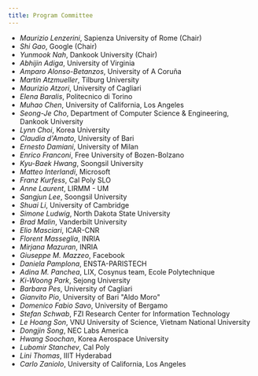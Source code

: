 ```yaml
---
title: Program Committee
---
```


- *Maurizio Lenzerini*, Sapienza University of Rome (Chair)
- *Shi Gao*, Google (Chair)
- *Yunmook Nah*, Dankook University (Chair)
- *Abhijin Adiga*, University of Virginia
- *Amparo Alonso-Betanzos*, University of A Coruña
- *Martin Atzmueller*, Tilburg University
- *Maurizio Atzori*, University of Cagliari
- *Elena Baralis*, Politecnico di Torino
- *Muhao Chen*, University of California, Los Angeles
- *Seong-Je Cho*, Department of Computer Science & Engineering, Dankook University
- *Lynn Choi*, Korea University
- *Claudia d'Amato*, University of Bari
- *Ernesto Damiani*, University of Milan
- *Enrico Franconi*, Free University of Bozen-Bolzano
- *Kyu-Baek Hwang*, Soongsil University
- *Matteo Interlandi*, Microsoft
- *Franz Kurfess*, Cal Poly SLO
- *Anne Laurent*, LIRMM - UM
- *Sangjun Lee*, Soongsil University
- *Shuai Li*, University of Cambridge
- *Simone Ludwig*, North Dakota State University
- *Brad Malin*, Vanderbilt University
- *Elio Masciari*, ICAR-CNR
- *Florent Masseglia*, INRIA
- *Mirjana Mazuran*, INRIA
- *Giuseppe M. Mazzeo*, Facebook
- *Daniela Pamplona*, ENSTA-PARISTECH
- *Adina M. Panchea*, LIX, Cosynus team, Ecole Polytechnique
- *Ki-Woong Park*, Sejong University
- *Barbara Pes*, University of Cagliari
- *Gianvito Pio*, University of Bari "Aldo Moro"
- *Domenico Fabio Savo*, University of Bergamo
- *Stefan Schwab*, FZI Research Center for Information Technology
- *Le Hoang Son*, VNU University of Science, Vietnam National University
- *Dongjin Song*, NEC Labs America
- *Hwang Soochan*, Korea Aerospace University
- *Lubomir Stanchev*, Cal Poly
- *Lini Thomas*, IIIT Hyderabad
- *Carlo Zaniolo*, University of California, Los Angeles


<!-- ### List of PC members will be announced shortly (TBA) ### ->


<!--

- *Maurizio Atzori*, University of Cagliari, Italy (chair)
- *Adina M. Panchea*, LIX*, Cosynus team*, Ecole Polytechnique, France (chair)
- *Lubomir Stanchev*, Cal Poly, USA (chair)
- *Abhijin Adiga*, Biocomplexity Institute of Virginia Tech, USA 
- *Amparo Alonso-Betanzos*, University of A Coruña, Spain 
- *Martin Atzmueller*, Tilburg University, Netherlands 
- *Elena Baralis*, Politecnico di Torino, Italy 
- *Rohan Baxter*, ATO, Australia 
- *Rajmonda Caceres*, Massachusetts Institute of Technology, USA 
- *Stefano Ceri*, Politecnico di Milano, Italy 
- *Keith C.C. Chan*, The Hong Kong Polytechnic University, China 
- *Alexandre Chapoutot*, ENSTA ParisTech, France 
- *Abon Chaudhuri*, WalmartLabs, USA 
- *Muhao Chen*, University of California*, Los Angeles, USA 
- *Ming-Syan Chen*, National Taiwan University, Taiwan 
- *Xueqi Cheng*, Institute of Computing Technology*, CAS*, China 
- *Alfredo Cuzzocrea*, ICAR-CNR and University of Calabria, Italy 
- *Ernesto Damiani*, University of Padova, Italy 
- *Ayhan Demiriz*, Gebze Technical University, Turkey 
- *Cheng Deng*, Xidian University, China 
- *Anne Denton*, North Dakota State University, USA 
- *Josep Domingo-Ferrer*, Universitat Rovira i Virgili, Italy 
- *Bo Du*, Wuhan University, China 
- *Francois Ferland*, Université de Sherbrooke, Canada 
- *Matjaz Gams*, Jozef Stefan Institute*, Jamova 39*, Ljubljana*, Slovenia 
- *Chen Gong*, Shanghai Jiao Tong University, China 
- *Patrick Henaff*, LORIA UMR 7503*, University of Lorraine*, INRIA,CNRS, France 
- *Matteo Interlandi*, Microsoft, USA 
- *Minhao Jiang*, The Hong Kong University of Science and Technology, China 
- *Jaap Kamps*, University of Amsterdam, Netherlands 
- *Kristian Kersting*, TU Darmstadt, Germany 
- *Franz Kurfess*, Cal Poly SLO, USA 
- *Anne Laurent*, LIRMM - *UM, France 
- *Maurizio Lenzerini*, Università di Roma "La Sapienza", Italy 
- *Yaliang Li*, Tencent Medical AI Lab, USA 
- *Yan Li*, University of Michigan , USA
- *Shuai Li*, University of Cambridge, USA 
- *Stijn Luca*, Katholieke Universiteit Leuven, Belgium 
- *Simone Ludwig*, North Dakota State University, USA 
- *Brad Malin*, Vanderbilt University, USA 
- *Brandeis Marshall*, Spelman College, USA 
- *Elio Masciari*, ICAR-CNR, Italy 
- *Florent Masseglia*, INRIA, France 
- *Mirjana Mazuran*, Politecnico di Milano, Italy 
- *Giuseppe M. Mazzeo*, Facebook, USA 
- *Pasquale Minervini*, University College London, UK 
- *Mirco Nanni*, KDD-Lab ISTI-CNR Pisa, Italy 
- *Ion Necoara*, Politehnica University Bucharest, Romania 
- *Severus Constantin Olteanu*, University of Lille 1, Spain 
- *Andrei Patrascu*, University of Bucharest, Romania  
- *Rasmus Pedersen*, Copenhagen Business School, Sweden 
- *Barbara Pes*, Università degli Studi di Cagliari*, Dipartimento di Matematica e Informatica, Italy 
- *Hai Phan*, New Jersey Institute of Technology, USA 
- *Gianvito Pio*, University of Bari "Aldo Moro", Italy 
- *Lorenza Saitta*, Universita del Piemonte Orientale, Italy 
- *Stefan Schwab*, Karlsruhe Institute of Technology, Germany 
- *Pavel Senin*, Los Alamos National Laboratory, USA 
- *Dan Simovici*, University of Massachusetts Boston, USA 
- *Dongjin Song*, NEC Labs America, USA 
- *Lini Thomas*, IIIT Hyderabad, India 
- *Jason Wang*, New Jersey Institute of Technology, USA 
- *Keli Xiao*, Stony Brook University, USA 
- *Chang Xu*, The University of Sydney, Australia 
- *Yibo Yao*, Washington State University, USA 
- *Hongzhi Yin*, The University of Queensland, Australia 
- *Philip Yu*, University of Illinois at Chicago, USA 
- *Carlo Zaniolo*, University of California*, Los Angeles, USA 
- *Kun Zhang*, Xavier University of Louisiana, USA 
- *Xingquan Zhu*, Florida Atlantic University, USA 

-->

